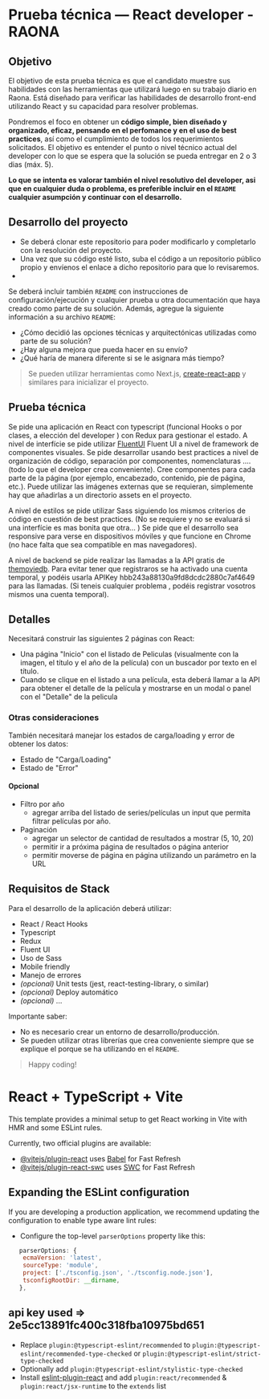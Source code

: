 
# Prueba técnica — React developer - RAONA

## Objetivo

El objetivo de esta prueba técnica es que el candidato muestre sus habilidades con las herramientas que utilizará luego en su trabajo diario en Raona. Está diseñado para verificar las habilidades de desarrollo front-end utilizando React y su capacidad para resolver problemas.

Pondremos el foco en obtener un **código simple, bien diseñado y organizado, eficaz, pensando en el perfomance y en el uso de best practices**, así como el cumplimiento de todos los requerimientos solicitados.
El objetivo es entender el punto o nivel técnico actual del developer con lo que se espera que la solución se pueda entregar en 2 o 3 dias (máx. 5).

**Lo que se intenta es valorar también el nivel resolutivo del developer, asi que en cualquier duda o problema, es preferible incluir en el `README` cualquier asumpción y continuar con el desarrollo.**

## Desarrollo del proyecto

- Se deberá clonar este repositorio para poder modificarlo y completarlo con la resolución del proyecto.
- Una vez que su código esté listo, suba el código a un repositorio público propio y envíenos el enlace a dicho repositorio para que lo revisaremos.
- 
Se deberá incluir también `README` con instrucciones de configuración/ejecución y cualquier prueba u otra documentación que haya creado como parte de su solución.
Además, agregue la siguiente información a su archivo `README`:

- ¿Cómo decidió las opciones técnicas y arquitectónicas utilizadas como parte de su solución?
- ¿Hay alguna mejora que pueda hacer en su envío?
- ¿Qué haría de manera diferente si se le asignara más tiempo?
  
> Se pueden utilizar herramientas como Next.js, [create-react-app](https://github.com/facebookincubator/create-react-app) y similares para inicializar el proyecto.

## Prueba técnica

Se pide una aplicación en React con typescript (funcional Hooks o por clases, a elección del developer ) con Redux para gestionar el estado. A nivel de interfície se pide utilizar [FluentUI](https://developer.microsoft.com/en-us/fluentui#/controls/web) Fluent UI a nivel de framework de componentes visuales.  Se pide desarrollar usando best practices a nivel de organización de código, separación por componentes, nomenclaturas .... (todo lo que el developer crea conveniente).
Cree componentes para cada parte de la página (por ejemplo, encabezado, contenido, pie de página, etc.). Puede utilizar las imágenes externas que se requieran, simplemente hay que añadirlas a un directorio assets en el proyecto.

A nivel de estilos se pide utilizar Sass siguiendo los mismos criterios de código en cuestión de best practices. (No se requiere y no se evaluará si una interfície es mas bonita que otra... )
Se pide que el desarrollo sea responsive para verse en dispositivos móviles y que funcione en Chrome (no hace falta que sea compatible en mas navegadores).

A nivel de backend se pide realizar las llamadas a la API gratis de [themoviedb](https://developer.themoviedb.org/docs). Para evitar tener que registraros se ha activado una cuenta temporal, y podéis usarla APIKey hbb243a88130a9fd8dcdc2880c7af4649 para las llamadas. (Si teneis cualquier problema , podéis registrar vosotros mismos una cuenta temporal).

## Detalles
Necesitará construir las siguientes 2 páginas con React:

- Una página "Inicio" con el listado de Peliculas (visualmente con la imagen, el título y el año de la película) con un buscador por texto en el título.
- Cuando se clique en el listado a una película, esta deberá llamar a la API para obtener el detalle de la película y mostrarse en un modal o panel con el "Detalle" de la pelicula


### Otras consideraciones

También necesitará manejar los estados de carga/loading y error de obtener los datos:

- Estado de "Carga/Loading" 
- Estado de "Error" 

#### Opcional

- Filtro por año
  - agregar arriba del listado de series/películas un input que permita filtrar películas por año.
- Paginación
  - agregar un selector de cantidad de resultados a mostrar (5, 10, 20)
  - permitir ir a próxima página de resultados o página anterior
  - permitir moverse de página en página utilizando un parámetro en la URL

## Requisitos de Stack

Para el desarrollo de la aplicación deberá utilizar:

- React / React Hooks
- Typescript
- Redux
- Fluent UI
- Uso de Sass
- Mobile friendly
- Manejo de errores
- _(opcional)_ Unit tests (jest, react-testing-library, o similar)
- _(opcional)_ Deploy automático
- _(opcional)_ ...

Importante saber:
- No es necesario crear un entorno de desarrollo/producción.
- Se pueden utilizar otras librerías que crea conveniente siempre que se explique el porque se ha utilizando en el `README`.


> Happy coding!

# React + TypeScript + Vite

This template provides a minimal setup to get React working in Vite with HMR and some ESLint rules.

Currently, two official plugins are available:

- [@vitejs/plugin-react](https://github.com/vitejs/vite-plugin-react/blob/main/packages/plugin-react/README.md) uses [Babel](https://babeljs.io/) for Fast Refresh
- [@vitejs/plugin-react-swc](https://github.com/vitejs/vite-plugin-react-swc) uses [SWC](https://swc.rs/) for Fast Refresh

## Expanding the ESLint configuration

If you are developing a production application, we recommend updating the configuration to enable type aware lint rules:

- Configure the top-level `parserOptions` property like this:

```js
   parserOptions: {
    ecmaVersion: 'latest',
    sourceType: 'module',
    project: ['./tsconfig.json', './tsconfig.node.json'],
    tsconfigRootDir: __dirname,
   },
```

## api key used => 2e5cc13891fc400c318fba10975bd651

- Replace `plugin:@typescript-eslint/recommended` to `plugin:@typescript-eslint/recommended-type-checked` or `plugin:@typescript-eslint/strict-type-checked`
- Optionally add `plugin:@typescript-eslint/stylistic-type-checked`
- Install [eslint-plugin-react](https://github.com/jsx-eslint/eslint-plugin-react) and add `plugin:react/recommended` & `plugin:react/jsx-runtime` to the `extends` list
